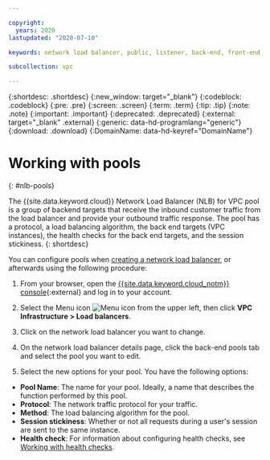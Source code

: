 ```yaml
---

copyright:
  years: 2020
lastupdated: "2020-07-10"

keywords: network load balancer, public, listener, back-end, front-end, pool, round-robin, weighted, connections, methods, policies, APIs, access, ports, vpc, vpc network

subcollection: vpc

---
```


{:shortdesc: .shortdesc}
{:new_window: target="_blank"}
{:codeblock: .codeblock}
{:pre: .pre}
{:screen: .screen}
{:term: .term}
{:tip: .tip}
{:note: .note}
{:important: .important}
{:deprecated: .deprecated}
{:external: target="_blank" .external}
{:generic: data-hd-programlang="generic"}
{:download: .download}
{:DomainName: data-hd-keyref="DomainName"}

# Working with pools
{: #nlb-pools}

The {{site.data.keyword.cloud}} Network Load Balancer (NLB) for VPC pool is a group of backend targets that receive the inbound customer traffic from the load balancer and provide your outbound traffic response. The pool has a protocol, a load balancing algorithm, the back end targets (VPC instances), the health checks for the back end targets, and the session stickiness.
{: shortdesc}

You can configure pools when [creating a network load balancer](/docs/vpc?topic=vpc-nlb-ui-creating-network-load-balancer), or afterwards using the following procedure:

1. From your browser, open the [{{site.data.keyword.cloud_notm}} console](https://cloud.ibm.com){:external} and log in to your account.

2. Select the Menu icon ![Menu icon](../../icons/icon_hamburger.svg) from the upper left, then click **VPC Infrastructure > Load balancers**.

3. Click on the network load balancer you want to change.

4. On the network load balancer details page, click the back-end pools tab and select the pool you want to edit.

5. Select the new options for your pool. You have the following options:

  * **Pool Name**: The name for your pool. Ideally, a name that describes the function performed by this pool.
  * **Protocol**: The network traffic protocol for your traffic.
  * **Method**: The load balancing algorithm for the pool.
  * **Session stickiness**: Whether or not all requests during a user's session are sent to the same instance.
  * **Health check**: For information about configuring health checks, see [Working with health checks](/docs/vpc?topic=vpc-nlb-health-checks#nlb-health-checks).
